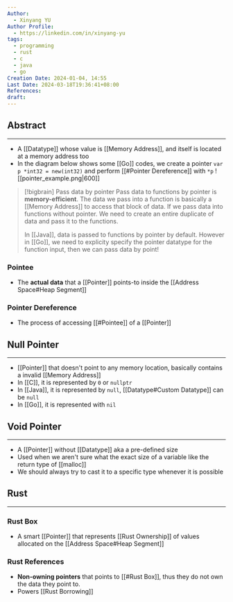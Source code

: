 ```yaml
---
Author:
  - Xinyang YU
Author Profile:
  - https://linkedin.com/in/xinyang-yu
tags:
  - programming
  - rust
  - c
  - java
  - go
Creation Date: 2024-01-04, 14:55
Last Date: 2024-03-18T19:36:41+08:00
References: 
draft: 
---
```

## Abstract
---
- A [[Datatype]] whose value is [[Memory Address]], and itself is located at a memory address too
- In the diagram below shows some [[Go]] codes, we create a pointer `var p *int32 = new(int32)` and perform [[#Pointer Dereference]] with `*p`
![[pointer_example.png|600]]

>[!bigbrain] Pass data by pointer
> Pass data to functions by pointer is **memory-efficient**. The data we pass into a function is basically a [[Memory Address]] to access that block of data. If we pass data into functions without pointer. We need to create an entire duplicate of data and pass it to the functions. 
> 
> In [[Java]], data is passed to functions by pointer by default. However in [[Go]], we need to explicity specify the pointer datatype for the function input, then we can pass data by point!
### Pointee
- The **actual data** that a [[Pointer]] points-to inside the [[Address Space#Heap Segment]]

### Pointer Dereference
- The process of accessing [[#Pointee]] of a [[Pointer]]


## Null Pointer
---
- [[Pointer]] that doesn't point to any memory location, basically contains a invalid [[Memory Address]]
- In [[C]], it is represented by `0` or `nullptr`
- In [[Java]], it is represented by `null`, [[Datatype#Custom Datatype]] can be `null`
- In [[Go]], it is represented with `nil`

## Void Pointer
---
- A [[Pointer]] without [[Datatype]] aka a pre-defined size
- Used when we aren't sure what the exact size of a variable like the return type of [[malloc]]
- We should always try to cast it to a specific type whenever it is possible

## Rust
---
### Rust Box
- A smart [[Pointer]] that represents [[Rust Ownership]] of values allocated on the [[Address Space#Heap Segment]]
### Rust References 
- **Non-owning pointers** that points to [[#Rust Box]], thus they do not own the data they point to.
- Powers [[Rust Borrowing]]